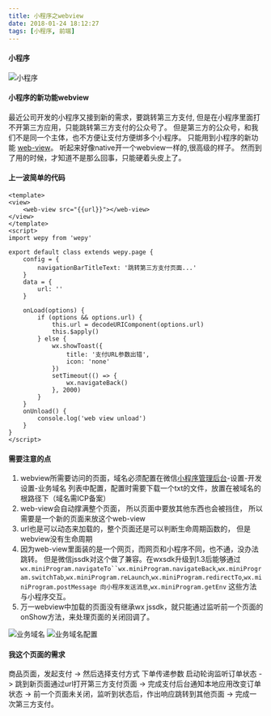```yaml
---
title: 小程序之webview
date: 2018-01-24 18:12:27
tags: [小程序, 前端]
---
```


#### 小程序
![小程序](/assets/miniprogram.png)

#### 小程序的新功能webview

最近公司开发的小程序又接到新的需求，要跳转第三方支付, 但是在小程序里面打不开第三方应用，只能跳转第三方支付的公众号了。
但是第三方的公众号，和我们不是同一个主体，也不方便让支付方便绑多个小程序。
只能用到小程序的新功能 [web-view](https://mp.weixin.qq.com/debug/wxadoc/dev/component/web-view.html)。 听起来好像native开一个webview一样的,很高级的样子。
然而到了用的时候，才知道不是那么回事，只能硬着头皮上了。

#### 上一波简单的代码

```
<template>
<view>
    <web-view src="{{url}}"></web-view>
</view>
</template>
<script>
import wepy from 'wepy'

export default class extends wepy.page {
    config = {
        navigationBarTitleText: '跳转第三方支付页面...'
    }
    data = {
        url: ''
    }

    onLoad(options) {
        if (options && options.url) {
            this.url = decodeURIComponent(options.url)
            this.$apply()
        } else {
            wx.showToast({
                title: '支付URL参数出错',
                icon: 'none'
            })
            setTimeout(() => {
                wx.navigateBack()
            }, 2000)
        }
    }
    onUnload() {
        console.log('web view unload')
    }
}
</script>
```

#### 需要注意的点
1. webview所需要访问的页面，域名必须配置在微信[小程序管理后台](https://mp.weixin.qq.com)-设置-开发设置-业务域名  列表中配置，配置时需要下载一个txt的文件，放置在被域名的根路径下（域名需ICP备案）
2. web-view会自动撑满整个页面， 所以页面中要放其他东西也会被挡住， 所以需要是一个新的页面来放这个web-view
3. url也是可以动态来加载的，整个页面还是可以判断生命周期函数的， 但是webview没有生命周期
4. 因为web-view里面装的是一个网页，而网页和小程序不同，也不通，没办法跳转。 但是微信jssdk对这个做了兼容。在wxsdk升级到1.3后能够通过 `wx.miniProgram.navigateTo``wx.miniProgram.navigateBack`,`wx.miniProgram.switchTab`,`wx.miniProgram.reLaunch`,`wx.miniProgram.redirectTo`,`wx.miniProgram.postMessage 向小程序发送消息`,`wx.miniProgram.getEnv` 这些方法与小程序交互。
5. 万一webview中加载的页面没有继承wx jssdk，就只能通过监听前一个页面的onShow方法，来处理页面的关闭回调了。

![业务域名](/assets/webview-host.jpg)
![业务域名配置](/assets/webview-condition.png)

#### 我这个页面的需求
商品页面，发起支付 -> 然后选择支付方式 下单传递参数 启动轮询监听订单状态 -> 跳到新页面通过url打开第三方支付页面 -> 完成支付后台通知本地应用改变订单状态 -> 前一个页面未关闭，监听到状态后，作出响应跳转到其他页面 -> 完成一次第三方支付。